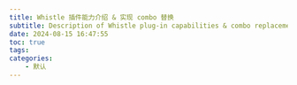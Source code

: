 ```yaml
---
title: Whistle 插件能力介绍 & 实现 combo 替换
subtitle: Description of Whistle plug-in capabilities & combo replacement
date: 2024-08-15 16:47:55
toc: true
tags: 
categories: 
    - 默认
---
```



